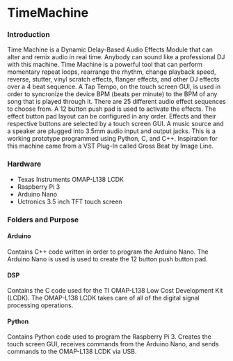 # TimeMachine

### Introduction

Time Machine is a Dynamic Delay-Based Audio Effects Module that can alter and remix audio in real time. Anybody can sound like a professional DJ with this machine. Time Machine is a powerful tool that can perform momentary repeat loops, rearrange the rhythm, change playback speed, reverse, stutter, vinyl scratch effects, flanger effects, and other DJ effects over a 4 beat sequence. A Tap Tempo, on the touch screen GUI, is used in order to syncronize the device BPM (beats per minute) to the BPM of any song that is played through it. There are 25 different audio effect sequences to choose from. A 12 button push pad is used to activate the effects. The effect button pad layout can be configured in any order. Effects and their respective buttons are selected by a touch screen GUI. A music source and a speaker are plugged into 3.5mm audio input and output jacks. This is a working prototype programmed using Python, C, and C++. Inspiration for this machine came from a VST Plug-In called Gross Beat by Image Line. 

### Hardware

- Texas Instruments OMAP-L138 LCDK 
- Raspberry Pi 3 
- Arduino Nano
- Uctronics 3.5 inch TFT touch screen 

### Folders and Purpose

#### Arduino
Contains C++ code written in order to program the Arduino Nano. The Arduino Nano is used is used to create the 12 button push button pad.

#### DSP
Contains the C code used for the TI OMAP-L138 Low Cost Development Kit (LCDK). The OMAP-L138 LCDK takes care of all of the digital signal processing operations.   

#### Python
Contains Python code used to program the Raspberry Pi 3. Creates the touch screen GUI, receives commands from the Arduino Nano, and sends commands to the OMAP-L138 LCDK via USB. 

